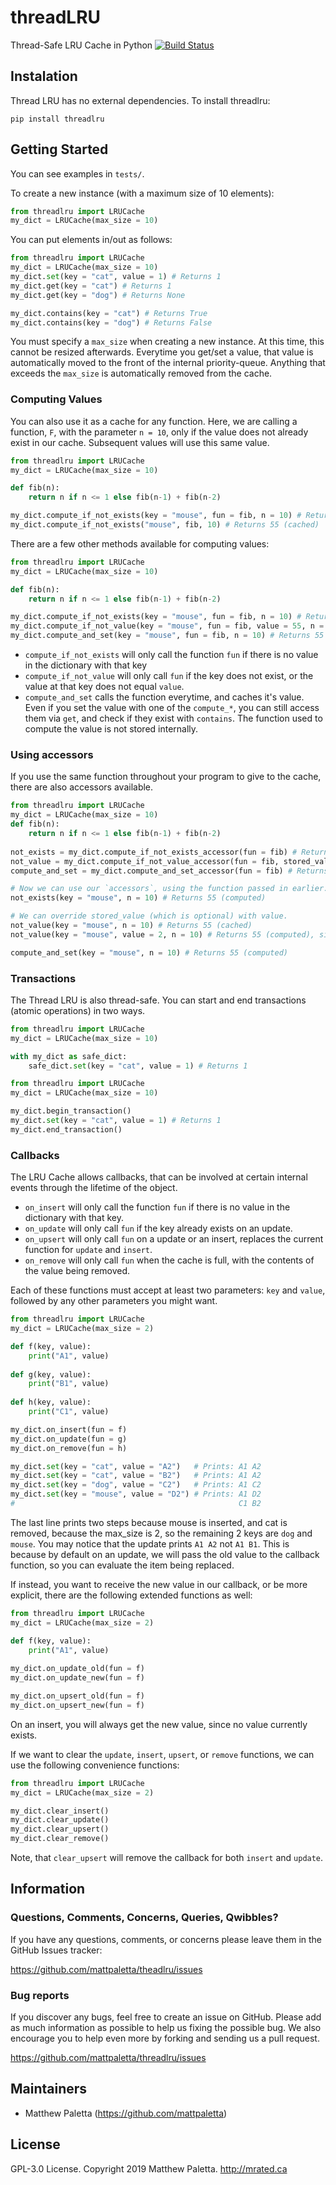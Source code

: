 # threadLRU
Thread-Safe LRU Cache in Python
[![Build Status](https://travis-ci.com/mattpaletta/pqdict.svg?branch=master)](https://travis-ci.com/mattpaletta/pqdict)

## Instalation
Thread LRU has no external dependencies.
To install threadlru: 
```
pip install threadlru
```

## Getting Started
You can see examples in `tests/`.

To create a new instance (with a maximum size of 10 elements):
```python
from threadlru import LRUCache
my_dict = LRUCache(max_size = 10)
```

You can put elements in/out as follows:
```python
from threadlru import LRUCache
my_dict = LRUCache(max_size = 10)
my_dict.set(key = "cat", value = 1) # Returns 1
my_dict.get(key = "cat") # Returns 1
my_dict.get(key = "dog") # Returns None

my_dict.contains(key = "cat") # Returns True
my_dict.contains(key = "dog") # Returns False
```

You must specify a `max_size` when creating a new instance.  At this time, this cannot be resized afterwards.
Everytime you get/set a value, that value is automatically moved to the front of the internal priority-queue.
Anything that exceeds the `max_size` is automatically removed from the cache.


### Computing Values
You can also use it as a cache for any function.  Here, we are calling a function, `F`, 
with the parameter `n = 10`, only if the value does not already exist in our cache.
Subsequent values will use this same value.
```python
from threadlru import LRUCache
my_dict = LRUCache(max_size = 10)

def fib(n):
    return n if n <= 1 else fib(n-1) + fib(n-2)

my_dict.compute_if_not_exists(key = "mouse", fun = fib, n = 10) # Returns 55 (computed)
my_dict.compute_if_not_exists("mouse", fib, 10) # Returns 55 (cached)
```

There are a few other methods available for computing values:
```python
from threadlru import LRUCache
my_dict = LRUCache(max_size = 10)

def fib(n):
    return n if n <= 1 else fib(n-1) + fib(n-2)

my_dict.compute_if_not_exists(key = "mouse", fun = fib, n = 10) # Returns 55 (computed)
my_dict.compute_if_not_value(key = "mouse", fun = fib, value = 55, n = 10) # Returns 55 (cached)
my_dict.compute_and_set(key = "mouse", fun = fib, n = 10) # Returns 55 (computed)
```

- `compute_if_not_exists` will only call the function `fun` if there is no value in the dictionary with that key
- `compute_if_not_value` will only call `fun` if the key does not exist, or the value at that key does not equal `value`.
- `compute_and_set` calls the function everytime, and caches it's value.
Even if you set the value with one of the `compute_*`, you can still access them via 
`get`, and check if they exist with `contains`.  The function used to compute the value is not stored internally.

### Using accessors
If you use the same function throughout your program to give to the cache, there are also accessors available.
```python
from threadlru import LRUCache
my_dict = LRUCache(max_size = 10)
def fib(n):
    return n if n <= 1 else fib(n-1) + fib(n-2)
    
not_exists = my_dict.compute_if_not_exists_accessor(fun = fib) # Returns function
not_value = my_dict.compute_if_not_value_accessor(fun = fib, stored_value = 55) # Returns function
compute_and_set = my_dict.compute_and_set_accessor(fun = fib) # Returns function

# Now we can use our `accessors`, using the function passed in earlier.
not_exists(key = "mouse", n = 10) # Returns 55 (computed)

# We can override stored_value (which is optional) with value.
not_value(key = "mouse", n = 10) # Returns 55 (cached)
not_value(key = "mouse", value = 2, n = 10) # Returns 55 (computed), since the value does not match.

compute_and_set(key = "mouse", n = 10) # Returns 55 (computed)
```

### Transactions
The Thread LRU is also thread-safe.  You can start and end transactions (atomic operations) in two ways.
```python
from threadlru import LRUCache
my_dict = LRUCache(max_size = 10)

with my_dict as safe_dict:
    safe_dict.set(key = "cat", value = 1) # Returns 1
```

```python
from threadlru import LRUCache
my_dict = LRUCache(max_size = 10)

my_dict.begin_transaction()
my_dict.set(key = "cat", value = 1) # Returns 1
my_dict.end_transaction()
```

### Callbacks
The LRU Cache allows callbacks, that can be involved at certain internal events through the lifetime of the object.
- `on_insert` will only call the function `fun` if there is no value in the dictionary with that key.
- `on_update` will only call `fun` if the key already exists on an update.
- `on_upsert` will only call `fun` on a update or an insert, replaces the current function for `update` and `insert`.
- `on_remove` will only call `fun` when the cache is full, with the contents of the value being removed.

Each of these functions must accept at least two parameters: `key` and `value`, followed by any other parameters you might want.
```python
from threadlru import LRUCache
my_dict = LRUCache(max_size = 2)

def f(key, value):
    print("A1", value)
    
def g(key, value):
    print("B1", value)
    
def h(key, value):
    print("C1", value)

my_dict.on_insert(fun = f)
my_dict.on_update(fun = g)
my_dict.on_remove(fun = h)

my_dict.set(key = "cat", value = "A2")   # Prints: A1 A2
my_dict.set(key = "cat", value = "B2")   # Prints: A1 A2
my_dict.set(key = "dog", value = "C2")   # Prints: A1 C2
my_dict.set(key = "mouse", value = "D2") # Prints: A1 D2
#                                                  C1 B2
```
The last line prints two steps because mouse is inserted, and cat is removed, because the max_size is 2, so the
remaining 2 keys are `dog` and `mouse`.  You may notice that the update prints `A1 A2` not `A1 B1`.  This is because
by default on an update, we will pass the old value to the callback function, so you can evaluate the item being replaced.

If instead, you want to receive the new value in our callback, or be more explicit, there are the following extended functions as well:
```python
from threadlru import LRUCache
my_dict = LRUCache(max_size = 2)

def f(key, value):
    print("A1", value)
    
my_dict.on_update_old(fun = f)
my_dict.on_update_new(fun = f)

my_dict.on_upsert_old(fun = f)
my_dict.on_upsert_new(fun = f)
```
On an insert, you will always get the new value, since no value currently exists.

If we want to clear the `update`, `insert`, `upsert`, or `remove` functions, we can use the following convenience functions:
```python
from threadlru import LRUCache
my_dict = LRUCache(max_size = 2)

my_dict.clear_insert()    
my_dict.clear_update()
my_dict.clear_upsert()
my_dict.clear_remove()
```

Note, that `clear_upsert` will remove the callback for both `insert` and `update`.

## Information

### Questions, Comments, Concerns, Queries, Qwibbles?

If you have any questions, comments, or concerns please leave them in the GitHub
Issues tracker:

https://github.com/mattpaletta/theadlru/issues

### Bug reports

If you discover any bugs, feel free to create an issue on GitHub. Please add as much information as
possible to help us fixing the possible bug. We also encourage you to help even more by forking and
sending us a pull request.

https://github.com/mattpaletta/threadlru/issues

## Maintainers

* Matthew Paletta (https://github.com/mattpaletta)

## License

GPL-3.0 License. Copyright 2019 Matthew Paletta. http://mrated.ca
